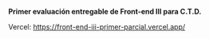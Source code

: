 **Primer evaluación entregable de Front-end III para C.T.D.**

Vercel: https://front-end-iii-primer-parcial.vercel.app/
